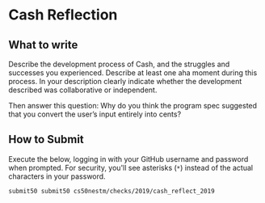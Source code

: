 # Cash Reflection

## What to write

Describe the development process of Cash, and the struggles and successes you experienced. Describe at least one aha moment during this process. In your description clearly indicate whether the development described was collaborative or independent.

Then answer this question: Why do you think the program spec suggested that you convert the user’s input entirely into cents?

## How to Submit

Execute the below, logging in with your GitHub username and password when prompted. For security, you'll see asterisks (`*`) instead of the actual characters in your password.

```
submit50 submit50 cs50nestm/checks/2019/cash_reflect_2019
```
